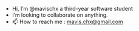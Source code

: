 - Hi, I’m @mavischx a third-year software student 
- I’m looking to collaborate on anything.
- 📫 How to reach me : mavis.chx@gmail.com


